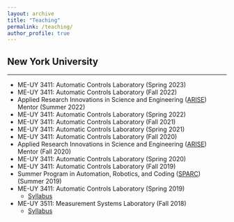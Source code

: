 ```yaml
---
layout: archive
title: "Teaching"
permalink: /teaching/
author_profile: true
---
```


## New York University
---
- ME-UY 3411: Automatic Controls Laboratory (Spring 2023)
- ME-UY 3411: Automatic Controls Laboratory (Fall 2022)
- Applied Research Innovations in Science and Engineering ([ARISE](https://engineering.nyu.edu/academics/programs/k12-stem-education/arise)) Mentor (Summer 2022)
- ME-UY 3411: Automatic Controls Laboratory (Spring 2022)
- ME-UY 3411: Automatic Controls Laboratory (Fall 2021)
- ME-UY 3411: Automatic Controls Laboratory (Spring 2021)
- ME-UY 3411: Automatic Controls Laboratory (Fall 2020)
- Applied Research Innovations in Science and Engineering ([ARISE](https://engineering.nyu.edu/academics/programs/k12-stem-education/arise)) Mentor (Fall 2020)
- ME-UY 3411: Automatic Controls Laboratory (Spring 2020)
- ME-UY 3411: Automatic Controls Laboratory (Fall 2019)
- Summer Program in Automation, Robotics, and Coding ([SPARC](https://engineering.nyu.edu/academics/programs/k12-stem-education/sparc)) (Summer 2019)
- ME-UY 3411: Automatic Controls Laboratory (Spring 2019)
    - [Syllabus](/files/pdf/teaching/automaticControlLab.pdf)
- ME-UY 3511: Measurement Systems Laboratory (Fall 2018)
    - [Syllabus](/files/pdf/teaching/measurementSystemsLab.pdf)


<!-- {% include base_path %}

{% for post in site.teaching reversed %}
  {% include archive-single.html %}
{% endfor %} -->
